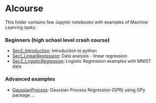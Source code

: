 # AIcourse

This folder contains few Jupyter notebooks with examples of Machine Leanring tasks:
### Beginners (high school level crash course)
* [Sec0_Introduction](Sec0_Introduction.ipynb): Introduction to python
* [Sec1_LinearRegression](Sec1_LinearRegression.ipynb): Data analysis - linear regression
* [Sec2_LogisticRegression](Sec2_LogisticRegression.ipynb): Logistic Regression examples with MNIST data

### Advanced examples
* [GaussianProcess](GaussianProcess.ipynb): Gaussian Process Regression (GPR) using GPy package
...


